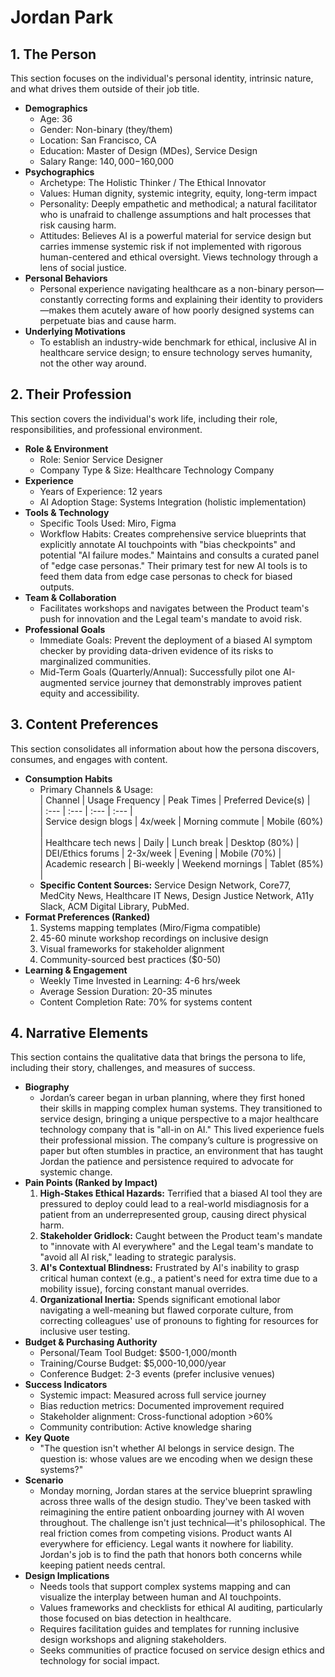 # Jordan Park
## 1. The Person
This section focuses on the individual's personal identity, intrinsic nature, and what drives them outside of their job title.
* **Demographics**  
  * Age: 36  
  * Gender: Non-binary (they/them)  
  * Location: San Francisco, CA  
  * Education: Master of Design (MDes), Service Design  
  * Salary Range: $140,000-$160,000  
* **Psychographics**  
  * Archetype: The Holistic Thinker / The Ethical Innovator  
  * Values: Human dignity, systemic integrity, equity, long-term impact  
  * Personality: Deeply empathetic and methodical; a natural facilitator who is unafraid to challenge assumptions and halt processes that risk causing harm.  
  * Attitudes: Believes AI is a powerful material for service design but carries immense systemic risk if not implemented with rigorous human-centered and ethical oversight. Views technology through a lens of social justice.  
* **Personal Behaviors**  
  * Personal experience navigating healthcare as a non-binary person—constantly correcting forms and explaining their identity to providers—makes them acutely aware of how poorly designed systems can perpetuate bias and cause harm.  
* **Underlying Motivations**  
  * To establish an industry-wide benchmark for ethical, inclusive AI in healthcare service design; to ensure technology serves humanity, not the other way around.
## 2. Their Profession
This section covers the individual's work life, including their role, responsibilities, and professional environment.
* **Role & Environment**  
  * Role: Senior Service Designer  
  * Company Type & Size: Healthcare Technology Company  
* **Experience**  
  * Years of Experience: 12 years  
  * AI Adoption Stage: Systems Integration (holistic implementation)  
* **Tools & Technology**  
  * Specific Tools Used: Miro, Figma  
  * Workflow Habits: Creates comprehensive service blueprints that explicitly annotate AI touchpoints with "bias checkpoints" and potential "AI failure modes." Maintains and consults a curated panel of "edge case personas." Their primary test for new AI tools is to feed them data from edge case personas to check for biased outputs.  
* **Team & Collaboration**  
  * Facilitates workshops and navigates between the Product team's push for innovation and the Legal team's mandate to avoid risk.  
* **Professional Goals**  
  * Immediate Goals: Prevent the deployment of a biased AI symptom checker by providing data-driven evidence of its risks to marginalized communities.  
  * Mid-Term Goals (Quarterly/Annual): Successfully pilot one AI-augmented service journey that demonstrably improves patient equity and accessibility.
## 3. Content Preferences
This section consolidates all information about how the persona discovers, consumes, and engages with content.
* **Consumption Habits**  
  * Primary Channels & Usage:  
    | Channel | Usage Frequency | Peak Times | Preferred Device(s) |  
    | :--- | :--- | :--- | :--- |  
    | Service design blogs | 4x/week | Morning commute | Mobile (60%) |  
    | Healthcare tech news | Daily | Lunch break | Desktop (80%) |  
    | DEI/Ethics forums | 2-3x/week | Evening | Mobile (70%) |  
    | Academic research | Bi-weekly | Weekend mornings | Tablet (85%) |  
  * **Specific Content Sources:** Service Design Network, Core77, MedCity News, Healthcare IT News, Design Justice Network, A11y Slack, ACM Digital Library, PubMed.  
* **Format Preferences (Ranked)**  
  1. Systems mapping templates (Miro/Figma compatible)  
  2. 45-60 minute workshop recordings on inclusive design  
  3. Visual frameworks for stakeholder alignment  
  4. Community-sourced best practices ($0-50)  
* **Learning & Engagement**  
  * Weekly Time Invested in Learning: 4-6 hrs/week  
  * Average Session Duration: 20-35 minutes  
  * Content Completion Rate: 70% for systems content
## 4. Narrative Elements
This section contains the qualitative data that brings the persona to life, including their story, challenges, and measures of success.
* **Biography**  
  * Jordan’s career began in urban planning, where they first honed their skills in mapping complex human systems. They transitioned to service design, bringing a unique perspective to a major healthcare technology company that is "all-in on AI." This lived experience fuels their professional mission. The company’s culture is progressive on paper but often stumbles in practice, an environment that has taught Jordan the patience and persistence required to advocate for systemic change.  
* **Pain Points (Ranked by Impact)**  
  1. **High-Stakes Ethical Hazards:** Terrified that a biased AI tool they are pressured to deploy could lead to a real-world misdiagnosis for a patient from an underrepresented group, causing direct physical harm.  
  2. **Stakeholder Gridlock:** Caught between the Product team's mandate to "innovate with AI everywhere" and the Legal team's mandate to "avoid all AI risk," leading to strategic paralysis.  
  3. **AI's Contextual Blindness:** Frustrated by AI's inability to grasp critical human context (e.g., a patient's need for extra time due to a mobility issue), forcing constant manual overrides.  
  4. **Organizational Inertia:** Spends significant emotional labor navigating a well-meaning but flawed corporate culture, from correcting colleagues' use of pronouns to fighting for resources for inclusive user testing.  
* **Budget & Purchasing Authority**  
  * Personal/Team Tool Budget: $500-1,000/month  
  * Training/Course Budget: $5,000-10,000/year  
  * Conference Budget: 2-3 events (prefer inclusive venues)  
* **Success Indicators**  
  * Systemic impact: Measured across full service journey  
  * Bias reduction metrics: Documented improvement required  
  * Stakeholder alignment: Cross-functional adoption \>60%  
  * Community contribution: Active knowledge sharing  
* **Key Quote**  
  * "The question isn't whether AI belongs in service design. The question is: whose values are we encoding when we design these systems?"  
* **Scenario**  
  * Monday morning, Jordan stares at the service blueprint sprawling across three walls of the design studio. They've been tasked with reimagining the entire patient onboarding journey with AI woven throughout. The challenge isn't just technical—it's philosophical. The real friction comes from competing visions. Product wants AI everywhere for efficiency. Legal wants it nowhere for liability. Jordan's job is to find the path that honors both concerns while keeping patient needs central.  
* **Design Implications**  
  * Needs tools that support complex systems mapping and can visualize the interplay between human and AI touchpoints.  
  * Values frameworks and checklists for ethical AI auditing, particularly those focused on bias detection in healthcare.  
  * Requires facilitation guides and templates for running inclusive design workshops and aligning stakeholders.  
  * Seeks communities of practice focused on service design ethics and technology for social impact.
